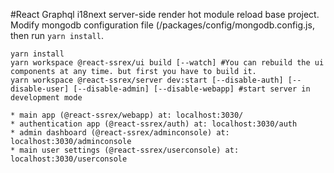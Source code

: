 #React Graphql i18next server-side render hot module reload base project.
<br/>
Modify mongodb configuration file (/packages/config/mongodb.config.js, then run ```yarn install```.
<br/>
```
yarn install
yarn workspace @react-ssrex/ui build [--watch] #You can rebuild the ui components at any time. but first you have to build it.
yarn workspace @react-ssrex/server dev:start [--disable-auth] [--disable-user] [--disable-admin] [--disable-webapp] #start server in development mode

* main app (@react-ssrex/webapp) at: localhost:3030/
* authentication app (@react-ssrex/auth) at: localhost:3030/auth
* admin dashboard (@react-ssrex/adminconsole) at: localhost:3030/adminconsole
* main user settings (@react-ssrex/userconsole) at: localhost:3030/userconsole

